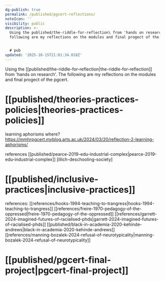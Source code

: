```yaml
---
dg-publish: true
permalink: /published/pgcert-reflections/
noteIcon: ''
visibility: public
description: >-
  Using the published/the-riddle-for-reflection\ from 'hands on research'. The
  following are my reflections on the modules and final progect of the pgcert.


  # pub
updated: '2025-10-15T21:01:34.018Z'
---
```


 Using the [[published/the-riddle-for-reflection\|the-riddle-for-reflection]] from 'hands on research'. The following are my reflections on the modules and final progect of the pgcert.

# [[published/theories-practices-policies\|theories-practices-policies]]

learning aphorisms where? https://mmhrpgcert.myblog.arts.ac.uk/2024/03/20/reflection-2-learning-aphorisms/

references
[[published/pearce-2019-edu-industrial-complex\|pearce-2019-edu-industrial-complex]]
[illich-deschooling-society]
# [[published/inclusive-practices\|inclusive-practices]]

references: 
[[references/hooks-1994-teaching-to-trangress\|hooks-1994-teaching-to-trangress]]
[[references/freire-1970-pedagogy-of-the-oppressed\|freire-1970-pedagogy-of-the-oppressed]]
[[references/garrett-2024-imagined-futures-of-racialised-phds\|garrett-2024-imagined-futures-of-racialised-phds]]
[[published/black-in-academia-2020-kehinde-andrews\|black-in-academia-2020-kehinde-andrews]]
[[references/manning-bozalek-2024-refusal-of-neurotypicality\|manning-bozalek-2024-refusal-of-neurotypicality]]

# [[published/pgcert-final-project\|pgcert-final-project]]


